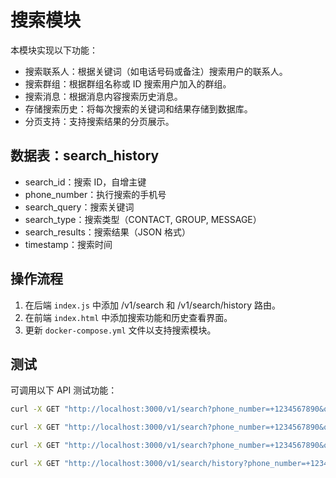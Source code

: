 # 搜索模块

本模块实现以下功能：
- 搜索联系人：根据关键词（如电话号码或备注）搜索用户的联系人。
- 搜索群组：根据群组名称或 ID 搜索用户加入的群组。
- 搜索消息：根据消息内容搜索历史消息。
- 存储搜索历史：将每次搜索的关键词和结果存储到数据库。
- 分页支持：支持搜索结果的分页展示。

## 数据表：search_history
- search_id：搜索 ID，自增主键
- phone_number：执行搜索的手机号
- search_query：搜索关键词
- search_type：搜索类型（CONTACT, GROUP, MESSAGE）
- search_results：搜索结果（JSON 格式）
- timestamp：搜索时间

## 操作流程
1. 在后端 `index.js` 中添加 /v1/search 和 /v1/search/history 路由。
2. 在前端 `index.html` 中添加搜索功能和历史查看界面。
3. 更新 `docker-compose.yml` 文件以支持搜索模块。

## 测试
可调用以下 API 测试功能：
```bash
curl -X GET "http://localhost:3000/v1/search?phone_number=+1234567890&query=0987654321&type=CONTACT"

curl -X GET "http://localhost:3000/v1/search?phone_number=+1234567890&query=TestGroup&type=GROUP"

curl -X GET "http://localhost:3000/v1/search?phone_number=+1234567890&query=Hello&type=MESSAGE"

curl -X GET "http://localhost:3000/v1/search/history?phone_number=+1234567890"
```

